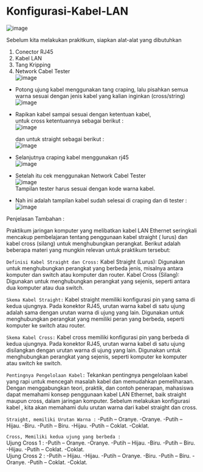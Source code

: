 # Konfigurasi-Kabel-LAN  

![image](https://github.com/Azzadlyh/Konfigurasi-Kabel-LAN/assets/126213404/96febfa7-7f7c-4cc5-9800-70eb8b76b568)  

Sebelum kita melakukan prakitkum, siapkan alat-alat yang dibutuhkan    
1. Conector RJ45
2. Kabel LAN
3. Tang Kripping
4. Network Cabel Tester  
   ![image](https://github.com/Azzadlyh/Konfigurasi-Kabel-LAN/assets/126213404/cc42c108-7cd0-4e2c-9f78-f1f0de957ca9)  
- Potong ujung kabel menggunakan tang craping,
  lalu pisahkan semua warna sesuai dengan jenis kabel yang kalian inginkan (cross/string)  
  ![image](https://github.com/Azzadlyh/Konfigurasi-Kabel-LAN/assets/126213404/f222fe48-523a-47ce-9b6e-a138f271efc9)

- Rapikan kabel sampai sesuai dengan ketentuan kabel,  
  untuk cross ketentuannya sebagai berikut :  
  ![image](https://github.com/Azzadlyh/Konfigurasi-Kabel-LAN/assets/126213404/ffb4fee7-fca3-4a4b-ac0e-5bc8bbab64dc)  

  dan untuk straight sebagai berikut :    
  ![image](https://github.com/Azzadlyh/Konfigurasi-Kabel-LAN/assets/126213404/627b1442-8f93-4b89-b71b-8dbe2039499a)  

- Selanjutnya craping kabel menggunakan rj45   
  ![image](https://github.com/Azzadlyh/Konfigurasi-Kabel-LAN/assets/126213404/f5570d40-edda-43b2-925e-29a0330876d1)  

- Setelah itu cek menggunakan Network Cabel Tester  
  ![image](https://github.com/Azzadlyh/Konfigurasi-Kabel-LAN/assets/126213404/9d4c4ab8-d425-4313-8d99-926801316fe3)  
  Tampilan tester harus sesuai dengan kode warna kabel.  

- Nah ini adalah tampilan kabel sudah selesai di craping dan di tester :  
  ![image](https://github.com/Azzadlyh/Konfigurasi-Kabel-LAN/assets/126213404/9694b867-1146-4912-8cf4-402e165d541f)  


Penjelasan Tambahan :

Praktikum jaringan komputer yang melibatkan kabel LAN Ethernet seringkali mencakup pembelajaran tentang 
penggunaan kabel straight ( lurus) dan kabel cross (silang) untuk menghubungkan perangkat. 
Berikut adalah beberapa materi yang mungkin relevan untuk praktikum tersebut:  

`Definisi Kabel Straight dan Cross:` Kabel Straight (Lurus): Digunakan untuk menghubungkan perangkat yang berbeda jenis, 
misalnya antara komputer dan switch atau komputer dan router. Kabel Cross (Silang): Digunakan untuk menghubungkan perangkat yang sejenis, 
seperti antara dua komputer atau dua switch.  

`Skema Kabel Straight:` Kabel straight memiliki konfigurasi pin yang sama di kedua ujungnya.
Pada konektor RJ45, urutan warna kabel di satu ujung adalah sama dengan urutan warna di ujung yang lain. 
Digunakan untuk menghubungkan perangkat yang memiliki peran yang berbeda, seperti komputer ke switch atau router.

`Skema Kabel Cross:` Kabel cross memiliki konfigurasi pin yang berbeda di kedua ujungnya. 
Pada konektor RJ45, urutan warna kabel di satu ujung disilangkan dengan urutan warna di ujung yang lain. 
Digunakan untuk menghubungkan perangkat yang sejenis, seperti komputer ke komputer atau switch ke switch.

`Pentingnya Pengelolaan Kabel:` Tekankan pentingnya pengelolaan kabel yang rapi untuk mencegah masalah kabel dan memudahkan pemeliharaan. 
Dengan menggabungkan teori, praktik, dan contoh penerapan, mahasiswa dapat memahami konsep penggunaan kabel LAN Ethernet, baik straight maupun cross, dalam jaringan komputer.
Sebelum melakukan konfigurasi kabel , kita akan memahami dulu urutan warna dari kabel straight dan cross.

`Straight, memiliki Urutan Warna :`
-Putih – Oranye. -Oranye. -Putih – Hijau. -Biru. -Putih – Biru. -Hijau. -Putih – Coklat. -Coklat. 


`Cross, Memiliki kedua ujung yang berbeda :`   
Ujung Cross 1 : -Putih – Oranye. -Oranye. -Putih – Hijau. -Biru. -Putih – Biru. -Hijau. -Putih – Coklat. -Coklat.  
Ujung Cross 2 : -Putih – Hijau. -Hijau. -Putih – Oranye. -Biru. -Putih – Biru. -Oranye. -Putih – Coklat. -Coklat.  

  





